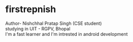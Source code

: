 # firstrepnish
Author- Nishchhal Pratap Singh (CSE student)
<br>
studying in UIT - RGPV, Bhopal
<br>
I'm a fast learner and I'm intrested in android development 
